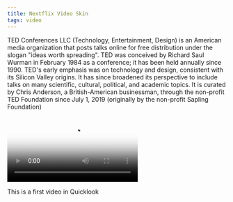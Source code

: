 ```yaml
---
title: Nextflix Video Skin
tags: video
---
```


TED Conferences LLC (Technology, Entertainment, Design) is an American media organization that posts talks online for free distribution under the slogan "ideas worth spreading". TED was conceived by Richard Saul Wurman in February 1984 as a conference; it has been held annually since 1990. TED's early emphasis was on technology and design, consistent with its Silicon Valley origins. It has since broadened its perspective to include talks on many scientific, cultural, political, and academic topics. It is curated by Chris Anderson, a British-American businessman, through the non-profit TED Foundation since July 1, 2019 (originally by the non-profit Sapling Foundation)

<link rel="stylesheet" href="/assets/css/player.css">
<script src="/assets/js/players.js"></script>
<script src="/assets/js/player.js"></script>
<video controls crossorigin playsinline poster="https://static.yeah1.com/uploads/editors/26/2019/10/13/NSWRN9JjTMJFGatXVC7D8bovm1rsy8hXeNTVL8Ey.png" id="player">
	<source src="https://r1---sn-42u-nbosk.googlevideo.com/videoplayback?expire=1599876198&ei=5rtbX4_1JdbBgQPFz7XgAw&ip=1.53.208.43&id=cc00e3d24d306856&itag=22&source=youtube&requiressl=yes&mh=hO&mm=31&mn=sn-42u-nbosk&ms=au&mv=m&mvi=1&pl=24&susc=gvp&acao=yes&ctier=L&mime=video/mp4&dur=57.910&lmt=1585382043034387&mt=1599847260&txp=5511222&sparams=expire,ei,ip,id,itag,source,requiressl,susc,acao,ctier,mime,dur,lmt&sig=AOq0QJ8wRQIgTmCHHPBlMxUjmsnCqvU8J0ANP7u_vMz1zUS884O1XCgCIQDrBAkzKolqQEbP3P5fGoN7tPn9ZRtStfEA_wSR7DhQXw==&lsparams=mh,mm,mn,ms,mv,mvi,pl&lsig=AG3C_xAwRQIhAOeVbhPc04BBT8IShv5f0nNo5KSTXA2wn_YQVps0VKiFAiAab_16JivF7lkzGY3qM1FyVvhZJ-P5lQ4m5yNo5rpH_w==&cpn=PyWnp1WRD5hFeUW2" type="video/mp4" size="1080">
	<track kind="captions" label="English" srclang="en" default src="https://cdn.plyr.io/static/demo/View_From_A_Blue_Moon_Trailer-HD.en.vtt">
	<track kind="captions" label="Français" srclang="fr" src="https://cdn.plyr.io/static/demo/View_From_A_Blue_Moon_Trailer-HD.fr.vtt">
</video>

This is a first video in Quicklook
